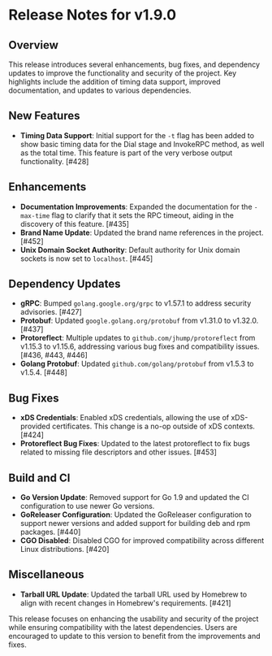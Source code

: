 # Release Notes for v1.9.0

## Overview
This release introduces several enhancements, bug fixes, and dependency updates to improve the functionality and security of the project. Key highlights include the addition of timing data support, improved documentation, and updates to various dependencies.

## New Features
- **Timing Data Support**: Initial support for the `-t` flag has been added to show basic timing data for the Dial stage and InvokeRPC method, as well as the total time. This feature is part of the very verbose output functionality. [#428]

## Enhancements
- **Documentation Improvements**: Expanded the documentation for the `-max-time` flag to clarify that it sets the RPC timeout, aiding in the discovery of this feature. [#435]
- **Brand Name Update**: Updated the brand name references in the project. [#452]
- **Unix Domain Socket Authority**: Default authority for Unix domain sockets is now set to `localhost`. [#445]

## Dependency Updates
- **gRPC**: Bumped `golang.google.org/grpc` to v1.57.1 to address security advisories. [#427]
- **Protobuf**: Updated `google.golang.org/protobuf` from v1.31.0 to v1.32.0. [#437]
- **Protoreflect**: Multiple updates to `github.com/jhump/protoreflect` from v1.15.3 to v1.15.6, addressing various bug fixes and compatibility issues. [#436, #443, #446]
- **Golang Protobuf**: Updated `github.com/golang/protobuf` from v1.5.3 to v1.5.4. [#448]

## Bug Fixes
- **xDS Credentials**: Enabled xDS credentials, allowing the use of xDS-provided certificates. This change is a no-op outside of xDS contexts. [#424]
- **Protoreflect Bug Fixes**: Updated to the latest protoreflect to fix bugs related to missing file descriptors and other issues. [#453]

## Build and CI
- **Go Version Update**: Removed support for Go 1.9 and updated the CI configuration to use newer Go versions.
- **GoReleaser Configuration**: Updated the GoReleaser configuration to support newer versions and added support for building deb and rpm packages. [#440]
- **CGO Disabled**: Disabled CGO for improved compatibility across different Linux distributions. [#420]

## Miscellaneous
- **Tarball URL Update**: Updated the tarball URL used by Homebrew to align with recent changes in Homebrew's requirements. [#421]

This release focuses on enhancing the usability and security of the project while ensuring compatibility with the latest dependencies. Users are encouraged to update to this version to benefit from the improvements and fixes.